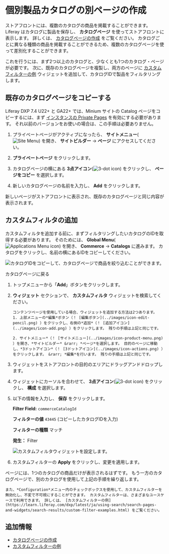 # 個別製品カタログの別ページの作成

ストアフロントには、複数のカタログの商品を掲載することができます。 Liferay はカタログに製品を保存し、 **カタログページ** を使ってストアフロントに表示します。 詳しくは、 [カタログページの作成](./creating-a-catalog-page.md) をご覧ください。 カタログごとに異なる種類の商品を掲載することができるため、複数のカタログページを使って差別化することができます。

これを行うには、まず2つ以上のカタログと、少なくとも1つのカタログ・ページが必要です。 次に、既存のカタログページを複製し、両方のページに [カスタムフィルターの例](https://learn.liferay.com/dxp/latest/ja/using-search/search-pages-and-widgets/search-results/custom-filter-examples.html) ウィジェットを追加して、カタログIDで製品をフィルタリングします。

## 既存のカタログページをコピーする

Liferay DXP 7.4 U22+ と GA22+ では、Minium サイトの Catalog ページをコピーするには、まず [インスタンスの Private Pages](https://learn.liferay.com/dxp/latest/ja/site-building/creating-pages/understanding-pages/understanding-pages.html#enabling-private-pages) を有効にする必要があります。 それ以前のバージョンをお使いの場合は、この手順は必要ありません。

1. プライベートページがアクティブになったら、 **サイトメニュー**(![Site Menu](../images/icon-product-menu.png)) を開き、 **サイトビルダー** &rarr; **ページ** にアクセスしてください。

1. **プライベートページ** をクリックします。

1. カタログページの横にある **3点アイコン**(![3-dot icon](../images/icon-actions.png)) をクリックし、 **ページをコピー** を選択します。

1. 新しいカタログページの名前を入力し、 **Add** をクリックします。

新しいページがストアフロントに表示され、既存のカタログページと同じ内容が表示されます。

## カスタムフィルタの追加

カスタムフィルタを追加する前に、まずフィルタリングしたいカタログのIDを取得する必要があります。 そのためには、 **Global Menu**(![Applications Menu icon](../images/icon-applications-menu.png)) を開き、 **Commerce** &rarr; **Catalogs** に進みます。 カタログをクリックし、名前の横にあるIDをコピーしてください。

![カタログIDをコピーして、カタログページで商品を絞り込むことができます。](./creating-separate-catalog-pages-for-individual-product-catalogs/images/01.png)

カタログページに戻る

1. トップメニューから「**Add**」ボタンをクリックします。

1. **ウィジェット** セクションで、 **カスタムフィルタ** ウィジェットを検索してください。

   ```{important}
   コンテンツページを使用している場合、ウィジェットを追加する方法は2つあります。
   1. 上部メニューの*編集*ボタン（！ [編集ボタン](../images/icon-edit-pencil.png) ）をクリックし、右側の*追加*（！ [追加アイコン](../images/icon-add.png) ）をクリックします。 残りの手順は上記と同じです。

   2. サイトメニュー*（！ [サイトメニュー](../images/icon-product-menu.png) ）を開き、*サイトビルダー* &rarr; *ページ*を選択します。 目的のページに移動し、*3ドットアイコン*（！ [3ドットアイコン](../images/icon-actions.png) ）をクリックします。 &rarr; *編集*を行います。 残りの手順は上記と同じです。
   ```

1. ウィジェットをストアフロントの目的のエリアにドラッグアンドドロップします。

1. ウィジェットにカーソルを合わせて、 **3点アイコン**(![3-dot icon](../images/icon-actions.png)) をクリックし、 **構成** を選択します。

1. 以下の情報を入力し、 **保存** をクリックします。

   **Filter Field:** `commerceCatalogId`

   **フィルターの値** `43445` (コピーしたカタログIDを入力)

   **フィルターの種類** マッチ

   **発生：** Filter

   ![カスタムフィルタウィジェットを設定します。](./creating-separate-catalog-pages-for-individual-product-catalogs/images/02.png)

1. カスタムフィルターの **Apply** をクリックし、変更を適用します。

ページには、1つのカタログの商品だけが表示されるはずです。 もう一方のカタログページで、別のカタログを使用して上記の手順を繰り返します。

```{note}
また、*Configuration*メニュー内のチェックボックスを使用して、カスタムフィルターを無効化し、不変で不可視にすることができます。 カスタムフィルターは、さまざまなユースケースで利用できます。 詳しくは、 [カスタムフィルターの例](https://learn.liferay.com/dxp/latest/ja/using-search/search-pages-and-widgets/search-results/custom-filter-examples.html) をご覧ください。
```

## 追加情報

* [カタログページの作成](./creating-a-catalog-page.md)
* [カスタムフィルターの例](https://learn.liferay.com/dxp/latest/ja/using-search/search-pages-and-widgets/search-results/custom-filter-examples.html)
